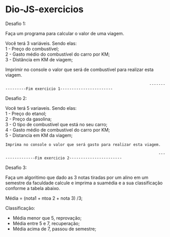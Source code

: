 # Dio-JS-exercicios

Desafio 1:

Faça um programa para calcular o valor de uma viagem.

Você terá 3 variáveis. Sendo elas:</br>
1 - Preço do combustível;</br>
2 - Gasto médio do combustível do carro por KM;</br>
3 - Distância em KM de viagem;</br>

Imprimir no console o valor que será de combustivel para realizar esta viagem.

                                                                   ----------------Fim exercicio 1-----------------------

Desafio 2:

Você terá 5 variaveis. Sendo elas:</br>
    1 - Preço do etanol;</br>
    2 - Preço da gasolina;</br>
    3 - O tipo de combustivel que está no seu carro;</br>
    4 - Gasto médio de combustivel do carro por KM;</br>
    5 - Distancia em KM da viagem;</br>

    Imprima no console o valor que será gasto para realizar esta viagem.
    
                                                                       ----------------Fim exercicio 2-----------------------

Desafio 3:

Faça um algoritimo que dado as 3 notas tiradas por um alino em um semestre da faculdade calcule e imprima a suamédia e a sua classificação conforme a tabela abaixo.</br>

Média = (nota1 + ntoa 2 + nota 3) /3;</br>

Classificação:</br>
- Média menor que 5, reprovação;</br>
- Média entre 5 e 7, recuperação;</br>
- Média acima de 7, passou de semestre;</br>